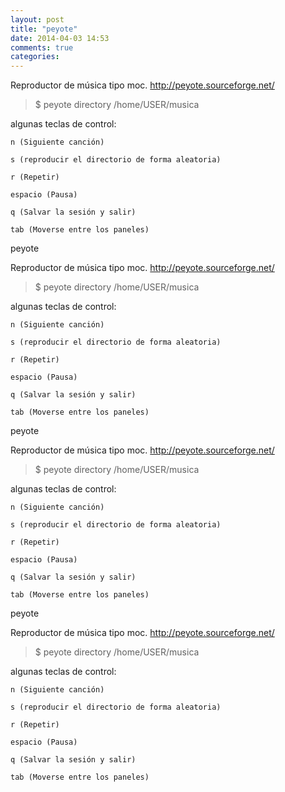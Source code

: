 ```yaml
---
layout: post
title: "peyote"
date: 2014-04-03 14:53
comments: true
categories: 
---
```

Reproductor de música tipo moc. <http://peyote.sourceforge.net/>

>$ peyote directory /home/USER/musica

algunas teclas de control:

	n (Siguiente canción)

	s (reproducir el directorio de forma aleatoria)

	r (Repetir)

	espacio (Pausa)

	q (Salvar la sesión y salir)

	tab (Moverse entre los paneles)

peyote

Reproductor de música tipo moc. <http://peyote.sourceforge.net/>

>$ peyote directory /home/USER/musica

algunas teclas de control:

	n (Siguiente canción)

	s (reproducir el directorio de forma aleatoria)

	r (Repetir)

	espacio (Pausa)

	q (Salvar la sesión y salir)

	tab (Moverse entre los paneles)

peyote

Reproductor de música tipo moc. <http://peyote.sourceforge.net/>

>$ peyote directory /home/USER/musica

algunas teclas de control:

	n (Siguiente canción)

	s (reproducir el directorio de forma aleatoria)

	r (Repetir)

	espacio (Pausa)

	q (Salvar la sesión y salir)

	tab (Moverse entre los paneles)

peyote

Reproductor de música tipo moc. <http://peyote.sourceforge.net/>

>$ peyote directory /home/USER/musica

algunas teclas de control:

	n (Siguiente canción)

	s (reproducir el directorio de forma aleatoria)

	r (Repetir)

	espacio (Pausa)

	q (Salvar la sesión y salir)

	tab (Moverse entre los paneles)

